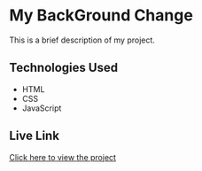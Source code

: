 # My BackGround Change

This is a brief description of my project.



## Technologies Used
- HTML
- CSS
- JavaScript

## Live Link
[Click here to view the project](https://hasibul-islam1.github.io/Fun_Project/Background%20Change/) 



